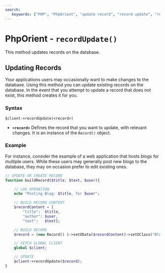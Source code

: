 ```yaml
---
search:
   keywords: ["PHP", "PhpOrient", "update record", "record update", "recordUpdate"]
---
```


# PhpOrient - `recordUpdate()`

This method updates records on the database.

## Updating Records

Your applications users may occasionally want to make changes to the database.  Using this method you can update existing records on the database.  In the event that you attempt to update a record that does not exist, this method creates it for you.

### Syntax

```
$client->recordUpdate(<record>)
```

- **`<record>`** Defines the record that you want to update, with relevant changes.  It is an instance of the `Record()` object.

### Example

For instance, consider the example of a web application that hosts blogs for multiple users.  While these users may generally post new blogs to the database, they may on occasion prefer to edit existing ones.

```php
// UPDATE OR CREATE RECORD 
function buildRecord($title, $text, $user){

	// LOG OPERATION
	echo "Posting Blog: $title, for $user";

	// BUILD RECORD CONTENT
	$recordContent = [
		"title":  $title,
		"author": $user,
		"text":   $text];

	// BUILD RECORD
	$record = (new Record() )->setOData($recordContent)->setOClass("Blog")->setRid(new ID(9));

	// FETCH GLOBAL CLIENT
	global $client;

	// UPDATE
	$client->recordUpdate($record);
}
```
